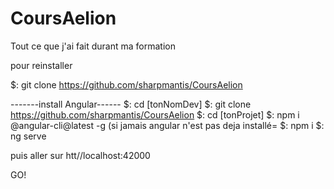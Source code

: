 # CoursAelion
Tout ce que j'ai fait durant ma formation

pour reinstaller

$: git clone https://github.com/sharpmantis/CoursAelion

-------install Angular------
$: cd [tonNomDev]
$: git clone https://github.com/sharpmantis/CoursAelion
$: cd [tonProjet]
$: npm i @angular-cli@latest -g (si jamais angular n'est pas deja installé=
$: npm i
$: ng serve

puis aller sur htt//localhost:42000


GO!
